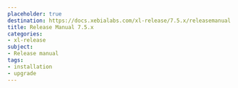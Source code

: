 ```yaml
---
placeholder: true
destination: https://docs.xebialabs.com/xl-release/7.5.x/releasemanual.html
title: Release Manual 7.5.x
categories:
- xl-release
subject:
- Release manual
tags:
- installation
- upgrade
---
```

